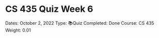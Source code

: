 # CS 435 Quiz Week 6

Dates: October 2, 2022
Type: 📚Quiz
Completed: Done
Course: CS 435
Weight: 0.01